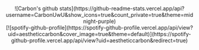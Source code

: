 ### 
<div align="center">
![Carbon's github stats](https://github-readme-stats.vercel.app/api?username=CarbonUwU&show_icons=true&count_private=true&theme=midnight-purple)
</div>  
<div align="center">
[![spotify-github-profile](https://spotify-github-profile.vercel.app/api/view?uid=aestheticcarbon&cover_image=true&theme=default)](https://spotify-github-profile.vercel.app/api/view?uid=aestheticcarbon&redirect=true)
</div>  
